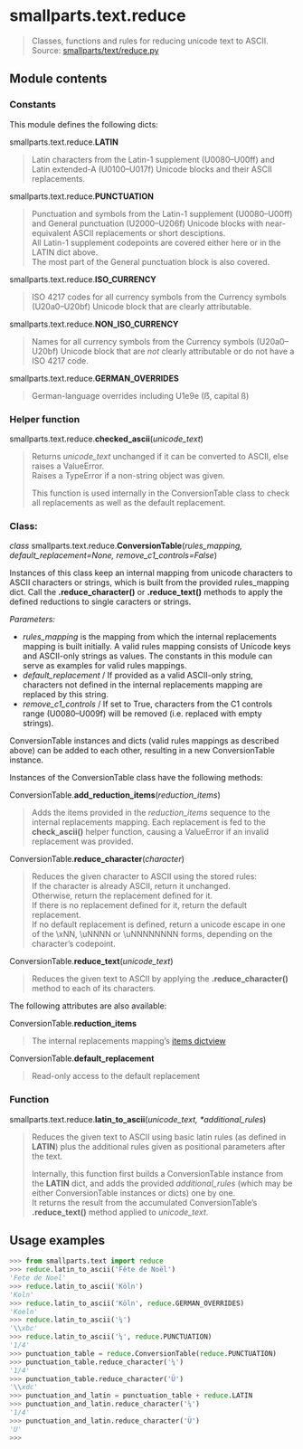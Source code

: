# smallparts.text.reduce

> Classes, functions and rules for reducing unicode text to ASCII.  
> Source: [smallparts/text/reduce.py](https://github.com/blackstream-x/smallparts/blob/master/smallparts/text/reduce.py)

## Module contents

### Constants

This module defines the following dicts:

smallparts.text.reduce.**LATIN**

> Latin characters from the Latin-1 supplement (U0080–U00ff) and
> Latin extended-A (U0100–U017f) Unicode blocks and their ASCII replacements.

smallparts.text.reduce.**PUNCTUATION**

> Punctuation and symbols from the Latin-1 supplement (U0080–U00ff) and
> General punctuation (U2000–U206f) Unicode blocks with near-equivalent
> ASCII replacements or short desciptions.  
> All Latin-1 supplement codepoints
> are covered either here or in the LATIN dict above.  
> The most part of the General punctuation block is also covered.

smallparts.text.reduce.**ISO_CURRENCY**

> ISO 4217 codes for all currency symbols from the Currency symbols (U20a0–U20bf)
> Unicode block that are clearly attributable.

smallparts.text.reduce.**NON_ISO_CURRENCY**

> Names for all currency symbols from the Currency symbols (U20a0–U20bf)
> Unicode block that are *not* clearly attributable or do not have a ISO 4217 code.

smallparts.text.reduce.**GERMAN_OVERRIDES**

> German-language overrides including U1e9e (ẞ, capital ß)

### Helper function

smallparts.text.reduce.**checked_ascii**(*unicode_text*)

> Returns *unicode_text* unchanged if it can be converted to ASCII,
> else raises a ValueError.  
> Raises a TypeError if a non-string object was given.
> 
> This function is used internally in the ConversionTable class to check all
> replacements as well as the default replacement.

### Class:

*class* smallparts.text.reduce.**ConversionTable**(*rules_mapping, default_replacement=None, remove_c1_controls=False*)

Instances of this class keep an internal mapping from unicode characters
to ASCII characters or strings, which is built from the provided rules_mapping
dict. Call the **.reduce_character()** or **.reduce_text()** methods to apply the
defined reductions to single caracters or strings.

*Parameters:*
*   *rules_mapping* is the mapping from which the internal replacements mapping
    is built initially. A valid rules mapping consists of Unicode keys and
    ASCII-only strings as values.
    The constants in this module can serve as examples for valid rules mappings.
*   *default_replacement* / If provided as a valid ASCII-only string,
    characters not defined in the internal replacements mapping are replaced by
    this string.
*   *remove_c1_controls* / If set to True, characters from the C1 controls range
    (U0080–U009f) will be removed (i.e. replaced with empty strings).
  
ConversionTable instances and dicts (valid rules mappings as described above)
can be added to each other, resulting in a new ConversionTable instance.

Instances of the ConversionTable class have the following methods:

ConversionTable.**add_reduction_items**(*reduction_items*)

> Adds the items provided in the *reduction_items* sequence to the internal
> replacements mapping. Each replacement is fed to the **check_ascii()**
> helper function, causing a ValueError if an invalid replacement was provided.

ConversionTable.**reduce_character**(*character*)

> Reduces the given character to ASCII using the stored rules:  
> If the character is already ASCII, return it unchanged.  
> Otherwise, return the replacement defined for it.  
> If there is no replacement defined for it, return the default replacement.  
> If no default replacement is defined, return a unicode escape in one of the
> \xNN, \uNNNN or \uNNNNNNNN forms, depending on the character’s codepoint.

ConversionTable.**reduce_text**(*unicode_text*)

> Reduces the given text to ASCII by applying the **.reduce_character()**
> method to each of its characters.

The following attributes are also available:

ConversionTable.**reduction_items**

> The internal replacements mapping’s
> [items dictview](https://docs.python.org/3/library/stdtypes.html#dictionary-view-objects) 

ConversionTable.**default_replacement**

> Read-only access to the default replacement

### Function

smallparts.text.reduce.**latin_to_ascii**(*unicode_text,* _*_*additional_rules*)

> Reduces the given text to ASCII using basic latin rules (as defined in **LATIN**)
> plus the additional rules given as positional parameters after the text.
> 
> Internally, this function first builds a ConversionTable instance from the
> **LATIN** dict, and adds the provided *additional_rules* (which may be
> either ConversionTable instances or dicts) one by one.  
> It returns the result from the accumulated ConversionTable’s
> **.reduce_text()** method applied to *unicode_text*.

## Usage examples

```python
>>> from smallparts.text import reduce
>>> reduce.latin_to_ascii('Fête de Noël')
'Fete de Noel'
>>> reduce.latin_to_ascii('Köln')
'Koln'
>>> reduce.latin_to_ascii('Köln', reduce.GERMAN_OVERRIDES)
'Koeln'
>>> reduce.latin_to_ascii('¼')
'\\xbc'
>>> reduce.latin_to_ascii('¼', reduce.PUNCTUATION)
'1/4'
>>> punctuation_table = reduce.ConversionTable(reduce.PUNCTUATION)
>>> punctuation_table.reduce_character('¼')
'1/4'
>>> punctuation_table.reduce_character('Ü')
'\\xdc'
>>> punctuation_and_latin = punctuation_table + reduce.LATIN
>>> punctuation_and_latin.reduce_character('¼')
'1/4'
>>> punctuation_and_latin.reduce_character('Ü')
'U'
>>> 
```

